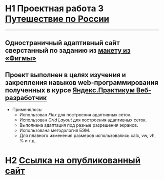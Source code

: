 

# H1 Проектная работа 3 [Путешествие по России](https://practicum.yandex.ru/learn/web/courses/c4f5c70d-2a5b-43e4-86f0-3b05bdf08616/sprints/14193/topics/c6ec58d5-2a1b-47f8-956b-383b08adaefe/lessons/d2897bfe-5f92-4c77-af34-220bb0a2324c/)
---
Одностраничный адаптивный сайт сверстанный по заданию из [макету из «Фигмы»](https://www.figma.com/file/5S2WSbEFL6awjVWJ0NWL8Q/Sprint-3_-Russia-_-desktop-mobile?node-id=28503%3A0)
---
Проект выполнен в целях изучения и закрепления навыков web-программирования полученных в курсе [Яндекс.Практикум Веб-разработчик](https://practicum.yandex.ru/profile/web/)
---
+ Применялось:
    + Использован _Flex_ для построения адаптивных сеток. 
    + Использован _Grid Layout_ для построения адаптивных сеток.
    + Выполнена адаптация под разные разрешения экранов.
    + Использована методология БЭМ.
    + Для плавного изменения размеров использовались calc, vw, vh, % и т.д.

# H2  [Ccылка на опубликованный сайт](https://striii.github.io/russian-travel/index.html)
  